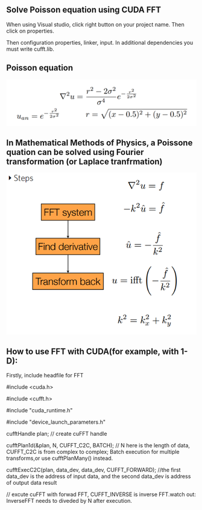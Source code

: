 ## Solve Poisson equation using CUDA FFT

When using Visual studio, click right button on your project name. Then click on properties. 

Then configuration properties, linker, input. In additional dependencies you must write cufft.lib.

## Poisson equation
 ![image](https://github.com/wangjinlong9788/Solve-Poisson-equation-using-CUDA-FFT/blob/master/Possion.PNG)

## In Mathematical Methods of Physics, a Poissone quation can be solved using Fourier transformation (or Laplace tranfrmation)
![image](https://github.com/wangjinlong9788/Solve-Poisson-equation-using-CUDA-FFT/blob/master/step.PNG)

## How to use FFT with CUDA(for example, with 1-D):

Firstly, include headfile for FFT

#include <cuda.h>

#include <cufft.h>

#include "cuda_runtime.h"

#include "device_launch_parameters.h" 

cufftHandle plan; // create cuFFT handle

cufftPlan1d(&plan, N, CUFFT_C2C, BATCH);
// N here is the length of data, CUFFT_C2C is from complex to complex; Batch execution for multiple transforms,or use cufftPlanMany() instead.

cufftExecC2C(plan, data_dev, data_dev, CUFFT_FORWARD); //the first data_dev is the address of input data, and the second  data_dev is address of output data result

// excute cuFFT with forwad FFT, CUFFT_INVERSE is inverse FFT.watch out: InverseFFT needs to diveded by N after execution.
